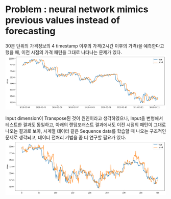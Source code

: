 # Problem : neural network mimics previous values instead of forecasting  

30분 단위의 가격정보의 4 timestamp 이후의 가격(2시간 이후의 가격)을 예측한다고 했을 때, 이전 시점의 가격 패턴을 그대로 나타나는 문제가 있다.  
![alt_text](./Images/problem_forecasting.png)  

Input dimension이 Transpose된 것이 원인이라고 생각하였으나, Input을 변형해서 테스트한 결과도 동일하고, 아래의 랜덤포래스트 결과에서도 이전 시점의 패턴이 그대로 나오는 결과로 보아, 시계열 데이터 같은 Sequence data를 학습할 때 나오는 구조적인 문제로 생각되고, 데이터 전처리 기법을 좀 더 연구할 필요가 있다.  
![alt_text](./Images/RF_result.png)
